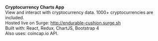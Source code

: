 **Cryptocurrency Charts App**  
View and interact with cryptocurrency data. 1000+ cryptocurrencies are included.  
Hosted live on Surge: http://endurable-cushion.surge.sh  
Built with: React, Redux, ChartJS, Bootstrap 4  
Also uses: coincap.io API.
